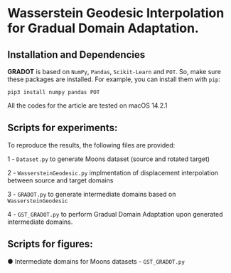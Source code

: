 # Wasserstein Geodesic Interpolation for Gradual Domain Adaptation.

## Installation and Dependencies

**GRADOT** is based on `NumPy`, `Pandas`, `Scikit-Learn` and `POT`.
So, make sure these packages are installed. For example, you can install them with `pip`:

```
pip3 install numpy pandas POT
```

All the codes for the article are tested on macOS 14.2.1


## Scripts for experiments:
To reproduce the results, the following files are provided:

 1 - `Dataset.py` to generate Moons dataset (source and rotated target)

 2 - `WassersteinGeodesic.py` implmentation of displacement interpolation between source and target domains

 3 - `GRADOT.py` to generate intermediate domains based on `WassersteinGeodesic`

 4 - `GST_GRADOT.py` to perform Gradual Domain Adaptation upon generated intermediate domains.  


 ## Scripts for figures:

● Intermediate domains for Moons datasets - `GST_GRADOT.py`


